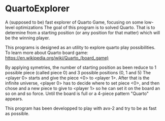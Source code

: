 # QuartoExplorer
A (supposed to be) fast explorer of Quarto Game, focusing on some low-level optimizations
The goal of this program is to solved Quarto. 
That is to determine from a starting position (or any position for that matter) which will be the winning player.

This programs is designed as an utility to explore quarto play possibilities.
To learn more about Quarto board game: https://en.wikipedia.org/wiki/Quarto_(board_game)

By applying symetries, the number of starting position as been reduce to 1 possible piece (called piece 0) and 3 possible positions (0, 1 and 5)
The <player 0> starts and give the piece <0> to <player 1>.
After that is the infinite universe, <player 0> has to decide where to set piece <0>, and then chose and a new piece to give to <player 1> so he can set it on the board an so on and so force.
Until the board is full or a 4-piece pattern "Quarto" appears.



This program has been developped to play with avx-2 and try to be as fast as possible.
